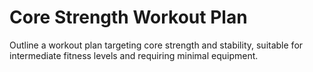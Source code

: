 # Core Strength Workout Plan

Outline a workout plan targeting core strength and stability, suitable for intermediate fitness levels and requiring minimal equipment.
